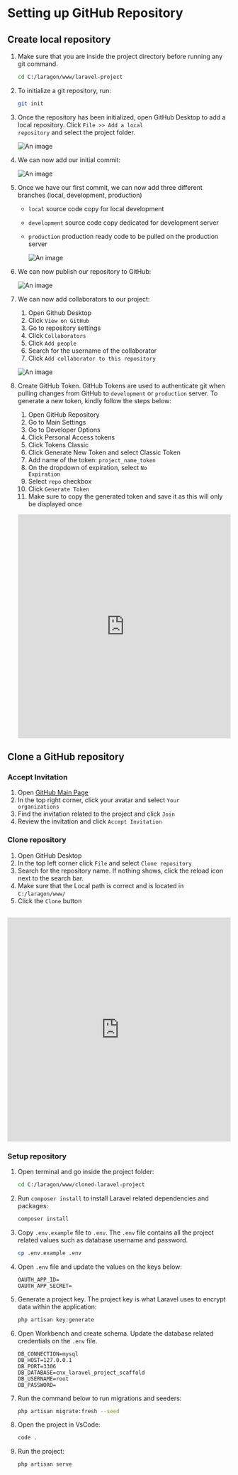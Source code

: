 # Setting up GitHub Repository

## Create local repository

1. Make sure that you are inside the project directory before running any git command. 

   ``` bash
   cd C:/laragon/www/laravel-project
   ```

2. To initialize a git repository, run:

   ``` bash
   git init
   ```

3. Once the repository has been initialized, open GitHub Desktop to add a local repository.
Click <code>File >> Add a local repository</code> and select the project folder.

   ![An image](./add-local-repository.gif)

4. We can now add our initial commit:

   ![An image](./initial-commit.png)

5. Once we have our first commit, we can now add three different branches (local, development, production)
   - <code>local</code> source code copy for local development
   - <code>development</code> source code copy dedicated for development server
   - <code>production</code> production ready code to be pulled on the production server

      ![An image](./create-branches.gif)

6. We can now publish our repository to GitHub:

   ![An image](./publish-repository.gif)

7. We can now add collaborators to our project:
   1. Open Github Desktop
   2. Click <code>View on GitHub</code> 
   3. Go to repository settings
   4. Click <code>Collaborators</code>
   5. Click <code>Add people</code>
   6. Search for the username of the collaborator
   7. Click <code>Add collaborator to this repository</code>
   
   ![An image](./add-collaborators.gif)

8. Create GitHub Token. GitHub Tokens are used to authenticate git when pulling changes from GitHub to <code>development</code> or <code>production</code> server. To generate a new token, kindly follow the steps below:
   1. Open GitHub Repository
   2. Go to Main Settings
   3. Go to Developer Options
   4. Click Personal Access tokens
   5. Click Tokens Classic
   6. Click Generate New Token and select Classic Token
   7. Add name of the token: <code>project_name_token</code>
   8. On the dropdown of expiration, select <code>No Expiration</code>
   9. Select <code>repo</code> checkbox
   10. Click <code>Generate Token</code>
   11. Make sure to copy the generated token and save it as this will only be displayed once
   
   <iframe style="margin-top: 15px;" src="https://www.veed.io/embed/b1a72dfc-94e0-4a4b-9f58-bd1978b9d52b" width="100%" height="504" frameborder="0" title="Screen Recording - 13 February 2023" webkitallowfullscreen mozallowfullscreen allowfullscreen></iframe>
   

## Clone a GitHub repository
   ### Accept Invitation
   1. Open [GitHub Main Page](https://github.com)
   2. In the top right corner, click your avatar and select <code>Your organizations</code>
   3. Find the invitation related to the project and click <code>Join</code>
   4. Review the invitation and click <code>Accept Invitation</code>
   
   ### Clone repository
   1. Open GitHub Desktop
   2. In the top left corner click <code>File</code> and select <code>Clone repository</code>
   3. Search for the repository name. If nothing shows, click the reload icon next to the search bar.
   4. Make sure that the Local path is correct and is located in <code>C:/laragon/www/</code>
   5. Click the <code>Clone</code> button
   
   <iframe style="margin-top: 15px;" src="https://www.veed.io/embed/856b4e6c-c4d7-4ef7-b901-ccfc81dd85ff" width="100%" height="504" frameborder="0" title="How to Clone a GitHub Repository" webkitallowfullscreen mozallowfullscreen allowfullscreen></iframe>
   
   ### Setup repository
   1. Open terminal and go inside the project folder:
      ``` bash
      cd C:/laragon/www/cloned-laravel-project
      ```
   2. Run <code>composer install</code> to install Laravel related dependencies and packages:
      ``` bash
      composer install
      ```
   3. Copy <code>.env.example</code> file to <code>.env</code>. The <code>.env</code> file contains all the project related values such as database username and password.
      ``` bash
      cp .env.example .env
      ```
      
   4. Open <code>.env</code> file and update the values on the keys below:
      ``` dotenv
      OAUTH_APP_ID=
      OAUTH_APP_SECRET=
      ```
      
   5. Generate a project key. The project key is what Laravel uses to encrypt data within the application:
      ``` bash
      php artisan key:generate
      ```
      
   6. Open Workbench and create schema. Update the database related credentials on the <code>.env</code> file.
      ``` dotenv
      DB_CONNECTION=mysql
      DB_HOST=127.0.0.1
      DB_PORT=3306
      DB_DATABASE=cnx_laravel_project_scaffold
      DB_USERNAME=root
      DB_PASSWORD=
      ```
      
   7. Run the command below to run migrations and seeders:
      ``` bash
      php artisan migrate:fresh --seed
      ```  
      
   8. Open the project in VsCode:
      ``` bash
      code .
      ```
   9. Run the project:
      ``` bash
      php artisan serve
      ```   
   